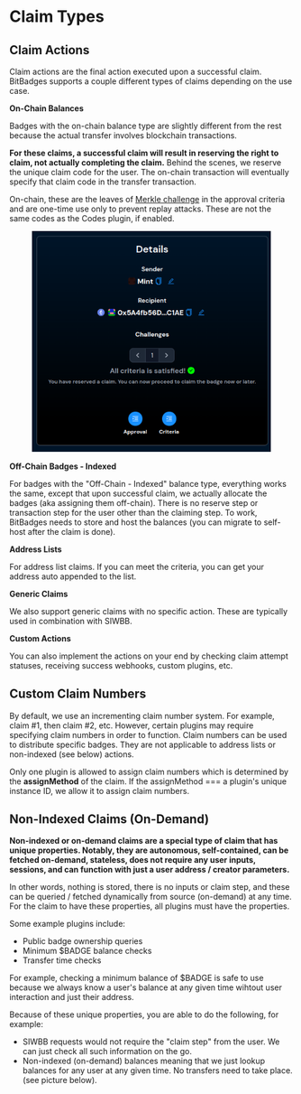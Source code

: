 # Claim Types

## Claim Actions

Claim actions are the final action executed upon a successful claim. BitBadges supports a couple different types of claims depending on the use case.

**On-Chain Balances**

Badges with the on-chain balance type are slightly different from the rest because the actual transfer involves blockchain transactions.

**For these claims, a successful claim will result in reserving the right to claim, not actually completing the claim.** Behind the scenes, we reserve the unique claim code for the user. The on-chain transaction will eventually specify that claim code in the transfer transaction.

On-chain, these are the leaves of [Merkle challenge](../core-concepts/balances-transfers/approval-criteria/merkle-challenges.md) in the approval criteria and are one-time use only to prevent replay attacks. These are not the same codes as the Codes plugin, if enabled.

<figure><img src="../../.gitbook/assets/image (1) (1) (1) (1) (1) (1) (1) (1) (1) (1) (1) (1) (1) (1) (1) (1) (1) (1) (1) (1) (1) (1) (1) (1) (1) (1) (1) (1) (1) (1) (1) (1) (1) (1) (1).png" alt=""><figcaption></figcaption></figure>

**Off-Chain Badges - Indexed**

For badges with the "Off-Chain - Indexed" balance type, everything works the same, except that upon successful claim, we actually allocate the badges (aka assigning them off-chain). There is no reserve step or transaction step for the user other than the claiming step. To work, BitBadges needs to store and host the balances (you can migrate to self-host after the claim is done).

**Address Lists**

For address list claims. If you can meet the criteria, you can get your address auto appended to the list.

**Generic Claims**

We also support generic claims with no specific action. These are typically used in combination with SIWBB.

**Custom Actions**

You can also implement the actions on your end by checking claim attempt statuses, receiving success webhooks, custom plugins, etc.

## Custom Claim Numbers

By default, we use an incrementing claim number system. For example, claim #1, then claim #2, etc. However, certain plugins may require specifying claim numbers in order to function. Claim numbers can be used to distribute specific badges. They are not applicable to address lists or non-indexed (see below) actions.

Only one plugin is allowed to assign claim numbers which is determined by the **assignMethod** of the claim. If the assignMethod === a plugin's unique instance ID, we allow it to assign claim numbers.

## Non-Indexed Claims (On-Demand)

**Non-indexed or on-demand claims are a special type of claim that has unique properties. Notably, they are autonomous, self-contained, can be fetched on-demand, stateless, does not require any user inputs, sessions, and can function with just a user address / creator parameters.**

In other words, nothing is stored, there is no inputs or claim step, and these can be queried / fetched dynamically from source (on-demand) at any time. For the claim to have these properties, all plugins must have the properties.

Some example plugins include:

* Public badge ownership queries
* Minimum $BADGE balance checks
* Transfer time checks

For example, checking a minimum balance of $BADGE is safe to use because we always know a user's balance at any given time wihtout user interaction and just their address.

Because of these unique properties, you are able to do the following, for example:

* SIWBB requests would not require the "claim step" from the user. We can just check all such information on the go.
* Non-indexed (on-demand) balances meaning that we just lookup balances for any user at any given time. No transfers need to take place. (see picture below).
